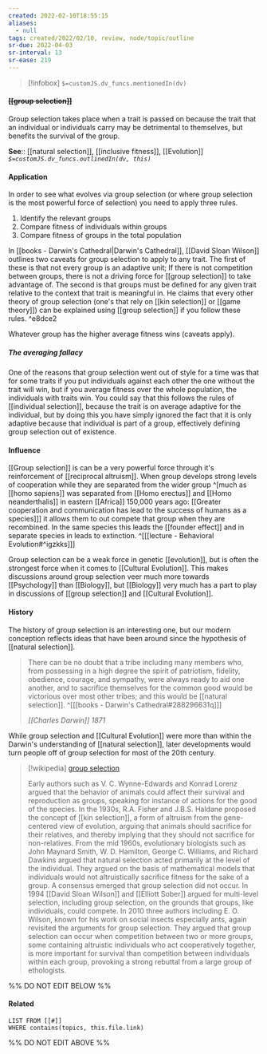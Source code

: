 ```yaml
---
created: 2022-02-10T18:55:15 
aliases:
  - null
tags: created/2022/02/10, review, node/topic/outline
sr-due: 2022-04-03
sr-interval: 13
sr-ease: 219
---
```

> [!infobox]
`$=customJS.dv_funcs.mentionedIn(dv)`

#### <s class="topic-title">[[group selection]]</s>

Group selection takes place when a trait is passed on because the trait that an individual or individuals carry may be detrimental to themselves, but benefits the survival of the group.

**See**:: [[natural selection]], [[inclusive fitness]], [[Evolution]]
*`$=customJS.dv_funcs.outlinedIn(dv, this)`*

#### Application

In order to see what evolves via group selection (or where group selection is the most powerful force of selection) you need to apply three rules.
1. Identify the relevant groups
2. Compare fitness of individuals within groups
3. Compare fitness of groups in the total population

In [[books - Darwin's Cathedral|Darwin's Cathedral]], [[David Sloan Wilson]] outlines two caveats for group selection to apply to any trait. 
The first of these is that not every group is an adaptive unit; If there is not competition between groups, there is not a driving force for [[group selection]] to take advantage of. 
The second is that groups must be defined for any given trait relative to the context that trait is meaningful in. He claims that every other theory of group selection (one's that rely on [[kin selection]] or [[game theory]]) can be explained using [[group selection]] if you follow these rules. 
^e8dce2

Whatever group has the higher average fitness wins (caveats apply).

##### The averaging fallacy

One of the reasons that group selection went out of style for a time was that for some traits if you put individuals against each other the one without the trait will win, but if you average fitness over the whole population, the individuals with traits win.
You could say that this follows the rules of [[individual selection]], because the trait is on average adaptive for the individual, but by doing this you have simply ignored the fact that it is only adaptive because that individual is part of a group, effectively defining group selection out of existence.

#### Influence

[[Group selection]] is can be a very powerful force through it's reinforcement of [[reciprocal altruism]]. When group develops strong levels of cooperation while they are separated from the wider group 
^[much as [[homo sapiens]] was separated from [[Homo erectus]] and [[Homo neanderthalis]] in eastern [[Africa]] 150,000 years ago: [[Greater cooperation and communication has lead to the success of humans as a species]]]
it allows them to out compete that group when they are recombined. In the same species this leads the [[founder effect]] and in separate species in leads to extinction. 
^[[[lecture - Behavioral Evolution#^igzkks]]]

Group selection can be a weak force in genetic [[evolution]], but is often the strongest force when it comes to [[Cultural Evolution]].
This makes discussions around group selection veer much more towards [[Psychology]] than [[Biology]], but [[Biology]] very much has a part to play in discussions of [[group selection]] and [[Cultural Evolution]]. 

#### History

The history of group selection is an interesting one, but our modern conception reflects ideas that have been around since the hypothesis of [[natural selection]].

>  There can be no doubt that a tribe including many members who, from possessing in a high degree the spirit of patriotism, fidelity, obedience, courage, and sympathy, were always ready to aid one another, and to sacrifice themselves for the common good would be victorious over most other tribes; and this would be [[natural selection]]. 
> ^[[[books - Darwin's Cathedral#288296631q]]]
> 
> <cite> [[Charles Darwin]] 1871 </cite>

While group selection and [[Cultural Evolution]] were more than within the Darwin's understanding of [[natural selection]], later developments would turn people off of group selection for most of the 20th century.

> [!wikipedia] [group selection](https://en.wikipedia.org/wiki/Group%20selection)
> 
> Early authors such as V. C. Wynne-Edwards and Konrad Lorenz argued that the behavior of animals could affect their survival and reproduction as groups, speaking for instance of actions for the good of the species. In the 1930s, R.A. Fisher and J.B.S. Haldane proposed the concept of [[kin selection]], a form of altruism from the gene-centered view of evolution, arguing that animals should sacrifice for their relatives, and thereby implying that they should not sacrifice for non-relatives. From the mid 1960s, evolutionary biologists such as John Maynard Smith, W. D. Hamilton, George C. Williams, and Richard Dawkins argued that natural selection acted primarily at the level of the individual. They argued on the basis of mathematical models that individuals would not altruistically sacrifice fitness for the sake of a group. A consensus emerged that group selection did not occur. In 1994 [[David Sloan Wilson]] and [[Elliott Sober]] argued for multi-level selection, including group selection, on the grounds that groups, like individuals, could compete. In 2010 three authors including E. O. Wilson, known for his work on social insects especially ants, again revisited the arguments for group selection. They argued that group selection can occur when competition between two or more groups, some containing altruistic individuals who act cooperatively together, is more important for survival than competition between individuals within each group, provoking a strong rebuttal from a large group of ethologists.

%% DO NOT EDIT BELOW %%

#### Related 

```dataview
LIST FROM [[#]]
WHERE contains(topics, this.file.link)
```
%% DO NOT EDIT ABOVE %%
